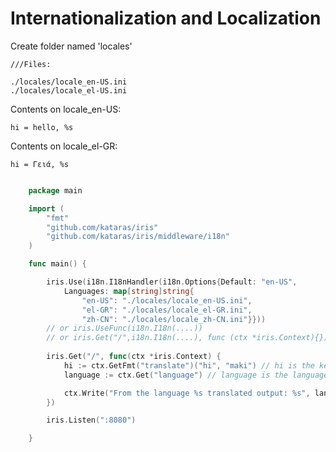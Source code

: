 # Internationalization and Localization

Create folder named 'locales'
```
///Files: 

./locales/locale_en-US.ini 
./locales/locale_el-US.ini 
```
Contents on locale_en-US:
``` 
hi = hello, %s
``` 
Contents on locale_el-GR:
``` 
hi = Γειά, %s
``` 

```go

	package main

	import (
		"fmt"
		"github.com/kataras/iris"
		"github.com/kataras/iris/middleware/i18n"
	)

	func main() {

		iris.Use(i18n.I18nHandler(i18n.Options{Default: "en-US",
			Languages: map[string]string{
				"en-US": "./locales/locale_en-US.ini",
				"el-GR": "./locales/locale_el-GR.ini",
				"zh-CN": "./locales/locale_zh-CN.ini"}}))	
		// or iris.UseFunc(i18n.I18n(....))
		// or iris.Get("/",i18n.I18n(....), func (ctx *iris.Context){}) 
		
		iris.Get("/", func(ctx *iris.Context) {
			hi := ctx.GetFmt("translate")("hi", "maki") // hi is the key, 'maki' is the %s, the second parameter is optional
			language := ctx.Get("language") // language is the language key, example 'en-US'

			ctx.Write("From the language %s translated output: %s", language, hi)
		})

		iris.Listen(":8080")

    }

```

